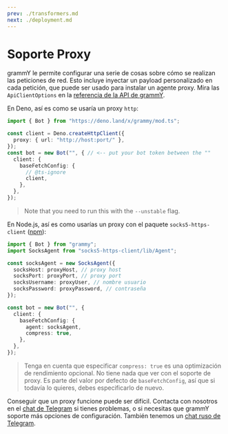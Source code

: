 ```yaml
---
prev: ./transformers.md
next: ./deployment.md
---
```


# Soporte Proxy

grammY le permite configurar una serie de cosas sobre cómo se realizan las peticiones de red.
Esto incluye inyectar un payload personalizado en cada petición, que puede ser usado para instalar un agente proxy.
Mira las `ApiClientOptions` en la [referencia de la API de grammY](https://deno.land/x/grammy/mod.ts?s=ApiClientOptions).

En Deno, así es como se usaría un proxy `http`:

```ts
import { Bot } from "https://deno.land/x/grammy/mod.ts";

const client = Deno.createHttpClient({
  proxy: { url: "http://host:port/" },
});
const bot = new Bot("", { // <-- put your bot token between the ""
  client: {
    baseFetchConfig: {
      // @ts-ignore
      client,
    },
  },
});
```

> Note that you need to run this with the `--unstable` flag.

En Node.js, así es como usarías un proxy con el paquete `socks5-https-client` ([npm](https://www.npmjs.com/package/socks5-https-client)):

```ts
import { Bot } from "grammy";
import SocksAgent from "socks5-https-client/lib/Agent";

const socksAgent = new SocksAgent({
  socksHost: proxyHost, // proxy host
  socksPort: proxyPort, // proxy port
  socksUsername: proxyUser, // nombre usuario
  socksPassword: proxyPassword, // contraseña
});

const bot = new Bot("", {
  client: {
    baseFetchConfig: {
      agent: socksAgent,
      compress: true,
    },
  },
});
```

> Tenga en cuenta que especificar `compress: true` es una optimización de rendimiento opcional.
> No tiene nada que ver con el soporte de proxy.
> Es parte del valor por defecto de `baseFetchConfig`, así que si todavía lo quieres, debes especificarlo de nuevo.

Conseguir que un proxy funcione puede ser difícil.
Contacta con nosotros en el [chat de Telegram](https://t.me/grammyjs) si tienes problemas, o si necesitas que grammY soporte más opciones de configuración.
También tenemos un [chat ruso de Telegram](https://t.me/grammyjs_ru).
